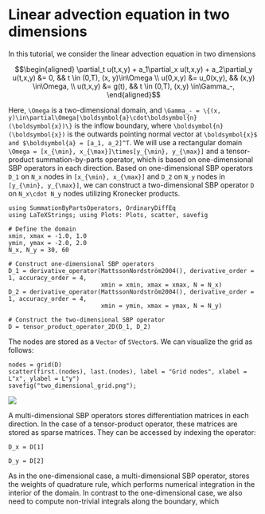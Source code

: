 # Linear advection equation in two dimensions

In this tutorial, we consider the linear advection equation in two dimensions

```math
\begin{aligned}
    \partial_t u(t,x,y) + a_1\partial_x u(t,x,y) + a_2\partial_y u(t,x,y) &= 0, && t \in (0,T), (x, y)\in\Omega \\
    u(0,x,y) &= u_0(x,y), && (x,y) \in\Omega, \\
    u(t,x,y) &= g(t), && t \in (0,T), (x,y) \in\Gamma_-,
\end{aligned}
```

Here, ``\Omega`` is a two-dimensional domain, and ``\Gamma_- = \{(x, y)\in\partial\Omega|\boldsymbol{a}\cdot\boldsymbol{n}(\boldsymbol{x})\}`` is the inflow boundary,
where ``\boldsymbol{n}(\boldsymbol{x})`` is the outwards pointing normal vector at ``\boldsymbol{x}$ and $\boldsymbol{a} = [a_1, a_2]^T``.
We will use a rectangular domain ``\Omega = [x_{\min}, x_{\max}]\times[y_{\min}, y_{\max}]`` and a tensor-product summation-by-parts operator, which is based on
one-dimensional SBP operators in each direction. Based on one-dimensional SBP operators ``D_1`` on ``N_x`` nodes in ``[x_{\min}, x_{\max}]`` and ``D_2`` on ``N_y`` nodes
in ``[y_{\min}, y_{\max}]``, we can construct a two-dimensional SBP operator ``D`` on ``N_x\cdot N_y`` nodes utilizing Kronecker products.

```@example twodimensional_advection
using SummationByPartsOperators, OrdinaryDiffEq
using LaTeXStrings; using Plots: Plots, scatter, savefig

# Define the domain
xmin, xmax = -1.0, 1.0
ymin, ymax = -2.0, 2.0
N_x, N_y = 30, 60

# Construct one-dimensional SBP operators
D_1 = derivative_operator(MattssonNordström2004(), derivative_order = 1, accuracy_order = 4,
                          xmin = xmin, xmax = xmax, N = N_x)
D_2 = derivative_operator(MattssonNordström2004(), derivative_order = 1, accuracy_order = 4,
                          xmin = ymin, xmax = ymax, N = N_y)

# Construct the two-dimensional SBP operator
D = tensor_product_operator_2D(D_1, D_2)
```

The nodes are stored as a `Vector` of `SVector`s. We can visualize the grid as follows:

```@example twodimensional_advection
nodes = grid(D)
scatter(first.(nodes), last.(nodes), label = "Grid nodes", xlabel = L"x", ylabel = L"y")
savefig("two_dimensional_grid.png");
```

![](two_dimensional_grid.png)

A multi-dimensional SBP operators stores differentiation matrices in each direction. In the case of
a tensor-product operator, these matrices are stored as sparse matrices. They can be accessed by indexing the operator:

```@example twodimensional_advection
D_x = D[1]
```

```@example twodimensional_advection
D_y = D[2]
```

As in the one-dimensional case, a multi-dimensional SBP operator, stores the weights of quadrature rule, which performs numerical
integration in the interior of the domain. In contrast to the one-dimensional case, we also need to compute non-trivial integrals
along the boundary, which
